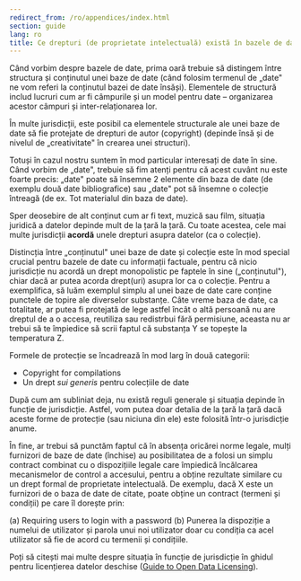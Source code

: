 ```yaml
---
redirect_from: /ro/appendices/index.html
section: guide
lang: ro
title: Ce drepturi (de proprietate intelectuală) există în bazele de date?
---
```


Când vorbim despre bazele de date, prima oară trebuie să distingem între structura și conținutul unei baze de date (când folosim termenul de „date" ne vom referi la conținutul bazei de date însăși). Elementele de structură includ lucruri cum ar fi câmpurile și un model pentru date – organizarea acestor câmpuri și inter-relaționarea lor.

În multe jurisdicții, este posibil ca elementele structurale ale unei baze de date să fie protejate de drepturi de autor (copyright) (depinde însă și de nivelul de „creativitate" în crearea unei structuri).

Totuși în cazul nostru suntem în mod particular interesați de date în sine. Când vorbim de „date", trebuie să fim atenți pentru că acest cuvânt nu este foarte precis: „date" poate să însemne 2 elemente din baza de date (de exemplu două date bibliografice) sau „date" pot să însemne o colecție întreagă (de ex. Tot materialul din baza de date).

Sper deosebire de alt conținut cum ar fi text, muzică sau film, situația juridică a datelor depinde mult de la țară la țară. Cu toate acestea, cele mai multe jurisdicții **acordă** unele drepturi asupra datelor (ca o colecție).

Distincția între „conținutul" unei baze de date și colecție este în mod special crucial pentru bazele de date cu informații factuale, pentru că nicio jurisdicție nu acordă un drept monopolistic pe faptele în sine („conținutul"), chiar dacă ar putea acorda drept(uri) asupra lor ca o colecție. Pentru a exemplifica, să luăm exemplul simplu al unei baze de date care conține punctele de topire ale diverselor substanțe. Câte vreme baza de date, ca totalitate, ar putea fi protejată de lege astfel încât o altă persoană nu are dreptul de a o accesa, reutiliza sau redistrbui fără permisiune, aceasta nu ar trebui să te împiedice să scrii faptul că substanța Y se topește la temperatura Z.

Formele de protecție se încadrează în mod larg în două categorii:

-   Copyright for compilations
-   Un drept *sui generis* pentru colecțiile de date

După cum am subliniat deja, nu există reguli generale și situația depinde în funcție de jurisdicție. Astfel, vom putea doar detalia de la țară la țară dacă aceste forme de protecție (sau niciuna din ele) este folosită într-o jurisdicție anume.

În fine, ar trebui să punctăm faptul că în absența oricărei norme legale, mulți furnizori de baze de date (închise) au posibilitatea de a folosi un simplu contract combinat cu o dispozițiile legale care împiedică încălcarea mecanismelor de control a accesului, pentru a obține rezultate similare cu un drept formal de proprietate intelectuală. De exemplu, dacă X este un furnizori de o baza de date de citate, poate obține un contract (termeni și condiții) pe care îl dorește prin:

(a) Requiring users to login with a password (b) Punerea la dispoziție a numelui de utilizator și parola unui noi utilizator doar cu condiția ca acel utilizator să fie de acord cu termenii și condițiile.

Poți să citești mai multe despre situația în funcție de jurisdicție în ghidul pentru licențierea datelor deschise ([Guide to Open Data Licensing](http://opendefinition.org/guide/data/)).
